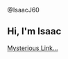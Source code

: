 @IsaacJ60

## __Hi, I'm Isaac__

[Mysterious Link...](https://dmoj.ca/user/IsaacJ60)


<!---
IsaacJ60/IsaacJ60 is a ✨ special ✨ repository because its `README.md` (this file) appears on your GitHub profile.
You can click the Preview link to take a look at your changes.
--->
